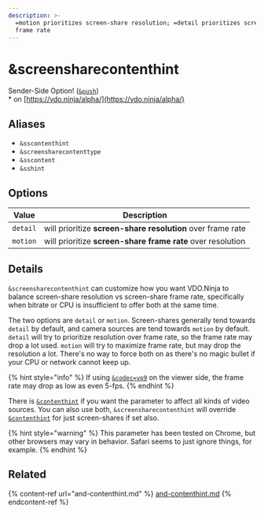 ```yaml
---
description: >-
  =motion prioritizes screen-share resolution; =detail prioritizes screen-share
  frame rate
---
```


# \&screensharecontenthint

Sender-Side Option! ([`&push`](../../source-settings/push.md))\
\* on [https://vdo.ninja/alpha/](https://vdo.ninja/alpha/)

## Aliases

* `&sscontenthint`
* `&screensharecontenttype`
* `&sscontent`
* `&sshint`

## Options

| Value    | Description                                                 |
| -------- | ----------------------------------------------------------- |
| `detail` | will prioritize **screen-share resolution** over frame rate |
| `motion` | will prioritize **screen-share frame rate** over resolution |

## Details

`&screensharecontenthint` can customize how you want VDO.Ninja to balance screen-share resolution vs screen-share frame rate, specifically when bitrate or CPU is insufficient to offer both at the same time.

The two options are `detail` or `motion`. Screen-shares generally tend towards `detail` by default, and camera sources are tend towards `motion` by default. `detail` will try to prioritize resolution over frame rate, so the frame rate may drop a lot used. `motion` will try to maximize frame rate, but may drop the resolution a lot. There's no way to force both on as there's no magic bullet if your CPU or network cannot keep up.

{% hint style="info" %}
If using [`&codec=vp9`](../view-parameters/codec.md) on the viewer side, the frame rate may drop as low as even 5-fps.
{% endhint %}

There is [`&contenthint`](and-contenthint.md) if you want the parameter to affect all kinds of video sources. You can also use both, `&screensharecontenthint` will override [`&contenthint`](and-contenthint.md) for just screen-shares if set also.

{% hint style="warning" %}
This parameter has been tested on Chrome, but other browsers may vary in behavior. Safari seems to just ignore things, for example.
{% endhint %}

## Related

{% content-ref url="and-contenthint.md" %}
[and-contenthint.md](and-contenthint.md)
{% endcontent-ref %}
